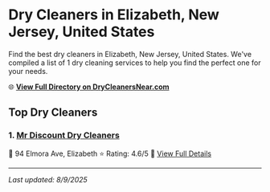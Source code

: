 # Dry Cleaners in Elizabeth, New Jersey, United States

Find the best dry cleaners in Elizabeth, New Jersey, United States. We've compiled a list of 1 dry cleaning services to help you find the perfect one for your needs.

🌐 **[View Full Directory on DryCleanersNear.com](https://drycleanersnear.com/city/US/New%20Jersey/Elizabeth)**

## Top Dry Cleaners

### 1. [Mr Discount Dry Cleaners](https://drycleanersnear.com/dryCleaner/686dcd7404b0376d46bba80f/mr-discount-dry-cleaners)
📍 94 Elmora Ave, Elizabeth
⭐ Rating: 4.6/5
🔗 [View Full Details](https://drycleanersnear.com/dryCleaner/686dcd7404b0376d46bba80f/mr-discount-dry-cleaners)


---

*Last updated: 8/9/2025*
